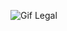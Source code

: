 

![Gif Legal](https://blogger.googleusercontent.com/img/b/R29vZ2xl/AVvXsEj1Ae-U2b1ZAOZCw8Xm6w76j8rbTHOiq5WwKeQA-jJIXyQlkOqMkeNTxxGUQV8hJcv4NemTPQD4_WZo26M3fgnyWJ3FNRzOAZfxxWknNoU5udG3LIvpte1Sxh5gzhcjzH7MxomimTbH9KU/s1600/f58.gif)

